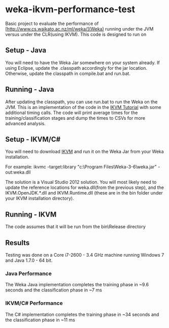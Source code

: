 weka-ikvm-performance-test
==========================

Basic project to evaluate the performance of [http://www.cs.waikato.ac.nz/ml/weka/](Weka) running under the JVM versus under the CLR(using IKVM).  This code is designed to run on 

## Setup - Java

You will need to have the Weka Jar somewhere on your system already. If using Eclipse, update the .classpath accordingly for the jar location.  Otherwise, update the classpath in compile.bat and run.bat.

## Running - Java

After updating the classpath, you can use run.bat to run the Weka on the JVM.  This is an implementation of the code in the [IKVM Tutorial](http://weka.wikispaces.com/IKVM+with+Weka+tutorial) with some additional timing calls.  The code will print average times for the training/classification stages and dump the times to CSVs for more advanced analysis.

## Setup - IKVM/C#
You will need to download [IKVM](http://sourceforge.net/projects/ikvm/files/) and run it on the Weka Jar from your Weka installation.

For example:
ikvmc -target:library "c:\Program Files\Weka-3-6\weka.jar" -out:weka.dll

The solution is a Visual Studio 2012 solution.  You will most likely need to update the reference locations for weka.dll(from the previous step), and the IKVM.OpenJDK.*.dll and IKVM.Runtime.dll (these are in the bin folder under your IKVM installation directory).

## Running - IKVM
The code assumes that it will be run from the bin\Release directory

## Results

Testing was done on a Core i7-2600 - 3.4 GHz machine running Windows 7 and Java 1.7.0 - 64 bit.

### Java Performance

The Weka Java implementation completes the training phase in ~9.6 seconds and the classification phase in ~7 ms

### IKVM/C# Performance

The C# implementation completes the training phase in ~34 seconds and the classification phase in ~11 ms